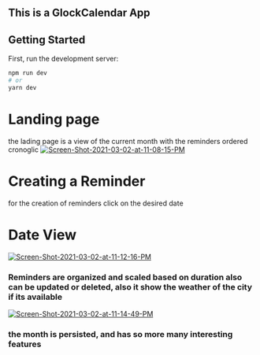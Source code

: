 ## This is a GlockCalendar App

## Getting Started

First, run the development server:

```bash
npm run dev
# or
yarn dev
```

# Landing page

the lading page is a view of the current month with the reminders ordered cronoglic
<a href="https://ibb.co/W2VXyX7"><img src="https://i.ibb.co/HHhyzyR/Screen-Shot-2021-03-02-at-11-08-15-PM.png" alt="Screen-Shot-2021-03-02-at-11-08-15-PM"></a>

# Creating a Reminder

for the creation of reminders click on the desired date

# Date View

<a href="https://ibb.co/xgTNTXF"><img src="https://i.ibb.co/vdnSnVX/Screen-Shot-2021-03-02-at-11-12-16-PM.png" alt="Screen-Shot-2021-03-02-at-11-12-16-PM" ></a>

### Reminders are organized and scaled based on duration also can be updated or deleted, also it show the weather of the city if its available

<a href="https://ibb.co/cTq9g5d"><img src="https://i.ibb.co/h80N75v/Screen-Shot-2021-03-02-at-11-14-49-PM.png" alt="Screen-Shot-2021-03-02-at-11-14-49-PM" ></a>

### the month is persisted, and has so more many interesting features
